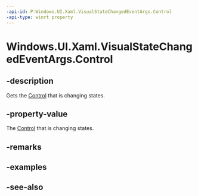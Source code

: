 ```yaml
---
-api-id: P:Windows.UI.Xaml.VisualStateChangedEventArgs.Control
-api-type: winrt property
---
```


<!-- Property syntax
public Windows.UI.Xaml.Controls.Control Control { get;  set; }
-->

# Windows.UI.Xaml.VisualStateChangedEventArgs.Control

## -description
Gets the [Control](../windows.ui.xaml.controls/control.md) that is changing states.



## -property-value
The [Control](../windows.ui.xaml.controls/control.md) that is changing states.

## -remarks

## -examples

## -see-also
